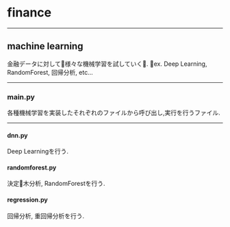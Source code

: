 # finance
***
## machine learning

金融データに対して様々な機械学習を試していく.
ex. Deep Learning, RandomForest, 回帰分析, etc...
***
### main.py
各種機械学習を実装したそれぞれのファイルから呼び出し,実行を行うファイル.

***
#### dnn.py
Deep Learningを行う.
#### randomforest.py
決定木分析, RandomForestを行う.
#### regression.py
回帰分析, 重回帰分析を行う.
